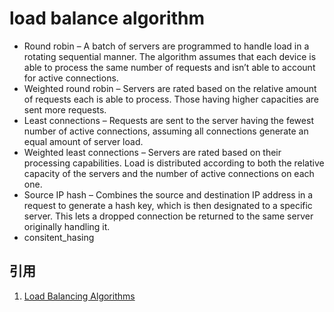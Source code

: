 # load balance algorithm

- Round robin – A batch of servers are programmed to handle load in a rotating sequential manner. The algorithm assumes that each device is able to process the same number of requests and isn’t able to account for active connections.
- Weighted round robin – Servers are rated based on the relative amount of requests each is able to process. Those having higher capacities are sent more requests.
- Least connections – Requests are sent to the server having the fewest number of active connections, assuming all connections generate an equal amount of server load.
- Weighted least connections – Servers are rated based on their processing capabilities. Load is distributed according to both the relative capacity of the servers and the number of active connections on each one.
- Source IP hash – Combines the source and destination IP address in a request to generate a hash key, which is then designated to a specific server. This lets a dropped connection be returned to the same server originally handling it.
- consitent_hasing

## 引用

1. [Load Balancing Algorithms](https://www.imperva.com/learn/availability/load-balancing-algorithms/)
